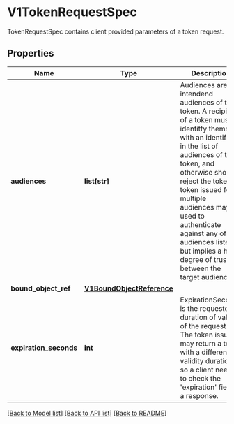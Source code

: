 # V1TokenRequestSpec

TokenRequestSpec contains client provided parameters of a token request.
## Properties
Name | Type | Description | Notes
------------ | ------------- | ------------- | -------------
**audiences** | **list[str]** | Audiences are the intendend audiences of the token. A recipient of a token must identitfy themself with an identifier in the list of audiences of the token, and otherwise should reject the token. A token issued for multiple audiences may be used to authenticate against any of the audiences listed but implies a high degree of trust between the target audiences. | 
**bound_object_ref** | [**V1BoundObjectReference**](V1BoundObjectReference.md) |  | [optional] 
**expiration_seconds** | **int** | ExpirationSeconds is the requested duration of validity of the request. The token issuer may return a token with a different validity duration so a client needs to check the &#39;expiration&#39; field in a response. | [optional] 

[[Back to Model list]](../README.md#documentation-for-models) [[Back to API list]](../README.md#documentation-for-api-endpoints) [[Back to README]](../README.md)



